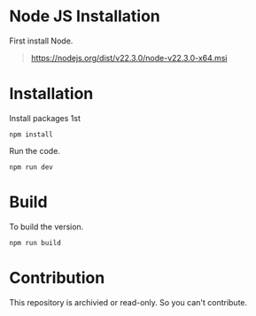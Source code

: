 # Node JS Installation
First install Node.
> https://nodejs.org/dist/v22.3.0/node-v22.3.0-x64.msi

# Installation
Install packages 1st
```
npm install
```

Run the code.
```
npm run dev
```

# Build
To build the version.
```
npm run build
```

# Contribution
This repository is archivied or read-only. So you can't contribute. 
